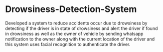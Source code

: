 # Drowsiness-Detection-System
Developed a system  to reduce accidents occur due to drowsiness by detecting if the driver is in state of drowsiness and alert the driver if found in drowsiness as well as the owner of vehicle by sending whatsapp notification to the owner along with the current location of the driver and this system uses facial recognition to authenticate the driver.
